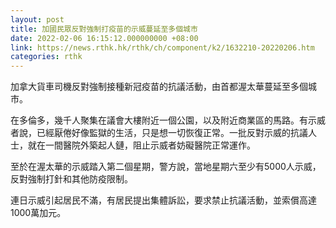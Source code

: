 ```yaml
---
layout: post
title: 加國民眾反對強制打疫苗的示威蔓延至多個城市
date: 2022-02-06 16:15:12.000000000 +08:00
link: https://news.rthk.hk/rthk/ch/component/k2/1632210-20220206.htm
categories: rthk
---
```


加拿大貨車司機反對強制接種新冠疫苗的抗議活動，由首都渥太華蔓延至多個城市。

在多倫多，幾千人聚集在議會大樓附近一個公園，以及附近商業區的馬路。有示威者說，已經厭倦好像監獄的生活，只是想一切恢復正常。一批反對示威的抗議人士，就在一間醫院外築起人鏈，阻止示威者妨礙醫院正常運作。

至於在渥太華的示威踏入第二個星期，警方說，當地星期六至少有5000人示威，反對強制打針和其他防疫限制。

連日示威引起居民不滿，有居民提出集體訴訟，要求禁止抗議活動，並索償高達1000萬加元。

